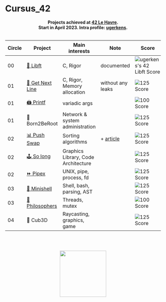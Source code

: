 # Cursus_42

<p align="center">
	<b>
	Projects achieved at <a href="https://42lehavre.fr/">42 Le Havre</a>.
	<br>
	Start in April 2023. Intra profile: <a href="https://profile.intra.42.fr/users/ugerkens">ugerkens</a>.
	<br><br>
	</b>
</p>
<table align="center">
	<thead>
		<tr>
			<th>Circle</th>
			<th>Project</th>
			<th>Main interests</th>
			<th>Note</th>
			<th>Score</th>
		</tr>
	</thead>
	<tbody>
		<tr>
			<td>00</td>
			<td><a href="lien libft">🧰 Libft</a></td>
			<td>C, Rigor</td>
			<td>documented</td>
			<td>
				<picture>
					<img src="https://github.com/ulyssegerkens/42-Cursus/assets/99326326/70ee5416-6694-4b0c-833b-bb410255057a" alt="ugerkens's 42 Libft Score" />
				</picture>
			</td>
		</tr>
		<tr>
			<td>01</td>
			<td><a href="https://github.com/ulyssegerkens/get_next_line">📃 Get Next Line</a></td>
			<td>C, Rigor, Memory allocation</td>
			<td>without any leaks</td>
			<td>
				<picture><img src="https://github.com/ulyssegerkens/42-Cursus/assets/99326326/70ee5416-6694-4b0c-833b-bb410255057a" alt="125 Score" /></picture>
			</td>
		</tr>
		<tr>
			<td>01</td>
			<td><a href="https://github.com/ulyssegerkens/printf">🖨️ Printf</a></td>
			<td>variadic args</td>
			<td></td>
			<td>
				<picture><img src="https://github.com/ulyssegerkens/42-Cursus/assets/99326326/2f5ffb87-cc99-4ab2-910e-3b3ac5917541" alt="100 Score" /></picture>
			</td>
		</tr>
		<tr>
			<td>01</td>
			<td>💾 Born2BeRoot</td>
			<td>Network & system administration</td>
			<td></td>
			<td>
				<picture><img src="https://github.com/ulyssegerkens/42-Cursus/assets/99326326/70ee5416-6694-4b0c-833b-bb410255057a" alt="125 Score"/></picture>
			</td>
		</tr>
		<tr>
			<td>02</td>
			<td><a href="https://github.com/ulyssegerkens/push_swap">📊 Push Swap</a></td>
			<td>Sorting algorithms</td>
			<td>+ <a href="https://medium.com/@ulysse.gerkens/push-swap-in-less-than-4200-operations-c292f034f6c0">article</a></td>
			<td>
				<picture><img src="https://github.com/ulyssegerkens/42-Cursus/assets/99326326/70ee5416-6694-4b0c-833b-bb410255057a" alt="125 Score"/></picture>
			</td>
		</tr>
		<tr>
			<td>02</td>
			<td><a href="https://github.com/ulyssegerkens/so_long">🕹️ So long</a></td>
			<td>Graphics Library, Code Architecture</td>
			<td></td>
			<td>
			<picture><img src="https://github.com/ulyssegerkens/42-Cursus/assets/99326326/70ee5416-6694-4b0c-833b-bb410255057a" alt="125 Score"/ </picture>
			</td>
		</tr>
		<tr>
			<td>02</td>
			<td><a href="https://github.com/ulyssegerkens/pipex">⏩️ Pipex</a></td>
			<td>UNIX, pipe, process, fd</td>
			<td></td>
			<td>
				<picture><img src="https://github.com/ulyssegerkens/42-Cursus/assets/99326326/70ee5416-6694-4b0c-833b-bb410255057a" alt="125 Score"/ </picture>
			</td>
		</tr>	
		<tr>
			<td>03</td>
			<td><a href="https://github.com/ulyssegerkens/minishell">🐚 Minishell</a></td>
			<td>Shell, bash, parsing, AST</td>
			<td></td>
			<td>
				<picture><img src="https://github.com/ulyssegerkens/42-Cursus/assets/99326326/70ee5416-6694-4b0c-833b-bb410255057a" alt="125 Score"/ </picture>
			</td>
		</tr>	
		<tr>
			<td>03</td>
			<td><a href="https://github.com/ulyssegerkens/philosophers">🍝 Philosophers</a></td>
			<td>Threads, mutex</td>
			<td></td>
			<td>
				<picture><img alt="100 Score" /></picture>
			</td>
		</tr>			
		<tr>
			<td>04</td>
			<td>🧊 Cub3D</td>
			<td>Raycasting, graphics, game</td>
			<td></td>
			<td>
				<picture><img src="https://github.com/ulyssegerkens/42-Cursus/assets/99326326/70ee5416-6694-4b0c-833b-bb410255057a" alt="125 Score"/ </picture>
			</td>
		</tr>	
	</tbody>
</table>
<br>
<br>
<p align="center">
	<a href="https://campus19.be/">
	<img  width="150" src="https://github.com/ulyssegerkens/42-Cursus/assets/99326326/2eb721b3-5b33-4703-9922-684aadbbdc76">
	</a>
</p>
<br>
